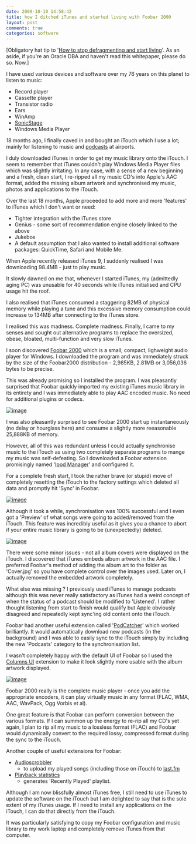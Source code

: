 ```yaml
---
date: 2009-10-10 14:58:42
title: how I ditched iTunes and started living with Foobar 2000
layout: post
comments: true
categories: software
---
```

[Obligatory hat tip to
'[How to stop defragmenting and start living](http://www.oracle.com/technology/deploy/availability/pdf/defrag.pdf)'.
As an aside, if you're an Oracle DBA and haven't read this whitepaper,
please do so. Now.]

I have used various devices and software over my 76 years on this planet
to listen to music:

- Record player
- Cassette player
- Transistor radio
- Ears
- WinAmp
- [SonicStage](http://www.nbrightside.com/blog/2006/05/02/sonicstage-34-released/)
- Windows Media Player

18 months ago, I finally caved in and bought an iTouch which I use a
lot; mainly for listening to music and 
[podcasts](http://www.nbrightside.com/blog/2008/09/21/top-of-the-podcasts/)
at airports.

I duly downloaded iTunes in order to get my music library onto the
iTouch. I seem to remember that iTunes couldn't play Windows Media
Player files which was slightly irritating. In any case, with a sense of
a new beginning and a fresh, clean start, I re-ripped all my music CD's
into Apple's AAC format, added the missing album artwork and
synchronised my music, photos and applications to the iTouch.

Over the last 18 months, Apple proceeded to add more and more 'features'
to iTunes which I don't want or need:

- Tighter integration with the iTunes store
- Genius - some sort of recommendation engine closely linked to the
  above
- Jukebox
- A default assumption that I also wanted to install additional
  software packages: QuickTime, Safari and Mobile Me.

When Apple recently released iTunes 9, I suddenly realised I was
downloading 98.4MB - just to play music.

It slowly dawned on me that, whenever I started iTunes, my (admittedly
aging PC) was unusable for 40 seconds while iTunes initialised and CPU
usage hit the roof.

I also realised that iTunes consumed a staggering 82MB of physical
memory while playing a tune and this excessive memory consumption could
increase to 134MB after connecting to the iTunes store.

I realised this was madness. Complete madness. Finally, I came to my
senses and sought out alternative programs to replace the oversized,
obese, bloated, multi-function and very slow iTunes.

I soon discovered [Foobar 2000](http://www.foobar2000.org/) which is a
small, compact, lighweight audio player for Windows. I downloaded the
program and was immediately struck by the size of the Foobar2000
distribution - 2,985KB, 2.81MB or 3,056,036 bytes to be precise.

This was already promising so I installed the program. I was pleasantly
surprised that Foobar quickly imported my existing iTunes music library
in its entirety and I was immediately able to play AAC encoded music. No
need for additional plugins or codecs.

[![image](http://lh5.ggpht.com/_l2uGy1RGCiE/StCL0v3-FlI/AAAAAAAABds/UmLwc6xn4aE/s400/Foobar01-DefaultPlayer.PNG)](http://picasaweb.google.co.uk/lh/photo/j72CrvPfYSct0Vvix_8YvQ?feat=embedwebsite)

I was also pleasantly surprised to see Foobar 2000 start up
instantaneously (no delay or hourglass here) and consume a slightly more
reeasonable 25,888KB of memory.

However, all of this was redundant unless I could actually synchronise
music to the iTouch as using two completely separate programs to mange
my music was self-defeating. So I downloaded a Foobar extension
promisingly named 
'[Ipod Manager](http://www.foobar2000.org/components/view/foo_dop)' 
and configured it.

For a complete fresh start, I took the rather brave (or stupid) move of
completely resetting the iTouch to the factory settings which deleted
all data and promptly hit 'Sync' in Foobar.

[![image](http://lh5.ggpht.com/_l2uGy1RGCiE/StCL01_lS1I/AAAAAAAABdw/4OL34SwFBtI/s400/Foobar02-iPodSync.PNG)](http://picasaweb.google.co.uk/lh/photo/Nsg7rXG60ipEpz_LO4KK5Q?feat=embedwebsite)

Although it took a while, synchronisation was 100% successful and I even
got a 'Preview' of what songs were going to added/removed from the
iTouch. This feature was incredibly useful as it gives you a chance to
abort if your entire music library is going to be (unexpectedly)
deleted.

[![image](http://lh6.ggpht.com/_l2uGy1RGCiE/StCL0xy2G5I/AAAAAAAABd0/hyx_dKTSFYU/s400/Foobar03-SyncPreview.PNG)](http://picasaweb.google.co.uk/lh/photo/zutHo7-S2NN2Sj52E3RFEQ?feat=embedwebsite)

There were some minor issues - not all album covers were displayed on
the iTouch. I discovered that iTunes embeds album artwork in the AAC
file. I preferred Foobar's method of adding the album art to the folder
as 'Cover.jpg' so you have complete control over the images used. Later
on, I actually removed the embedded artwork completely.

What else was missing ? I previously used iTunes to manage podcasts
although this was never really satisfactory as iTunes had a weird
concept of when the status of a podcast should be modified to
'Listened'. I rather thought listening from start to finish would
qualify but Apple obviously disagreed and repeatedly kept sync'ing old
content onto the iTouch.

Foobar had another useful extension called
'[PodCatcher](http://pelit.koillismaa.fi/plugins/show.php?id=270)' which
worked brilliantly. It would automatically download new podcasts (in the
background) and I was able to easily sync to the iTouch simply by
including the new 'Podcasts' category to the synchronisation list.

I wasn't completely happy with the default UI of Foobar so I used the
[Columns UI](http://www.foobar2000.org/components/view/foo_ui_columns)
extension to make it look slightly more usable with the album artwork
displayed.

[![image](http://lh6.ggpht.com/_l2uGy1RGCiE/StCL08HOoNI/AAAAAAAABd4/YRGEden4K4g/s400/Foobar04-ColumnsUI.PNG)](http://picasaweb.google.co.uk/lh/photo/81HGcOdc-2A2KrJcSubnaw?feat=embedwebsite)

Foobar 2000 really is the complete music player - once you add the
appropriate encoders, it can play virtually music in any format (FLAC,
WMA, AAC, WavPack, Ogg Vorbis et al).

One great feature is that Foobar can perform conversion between the
various formats. If I can summon up the energy to re-rip all my CD's yet
again, I plan to rip all my music to a lossless format (FLAC) and Foobar
would dynamically convert to the required lossy, compressed format
during the sync to the iTouch.

Another couple of useful extensions for Foobar:

- [Audioscrobbler](http://www.foobar2000.org/components/view/foo_audioscrobbler)
  - to upload my played songs (including those on iTouch) to
  [last.fm](http://www.last.fm/user/andycowl)
- [Playback statistics](http://www.foobar2000.org/components/view/foo_playcount)
  - generates 'Recently Played' playlist.

Although I am now blissfully almost iTunes free, I still need to use
iTunes to update the software on the iTouch but I am delighted to say
that is the sole extent of my iTunes usage. If I need to install any
applications on the iTouch, I can do that directly from the iTouch.

It was particularly satisfying to copy my Foobar configuration and music
library to my work laptop and completely remove iTunes from that
computer.
